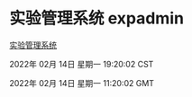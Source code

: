 # 实验管理系统 expadmin
[实验管理系统](http://:56808/expadmin-782313d2-e1b1-4ea7-932e-3a55e6a1a4d0/)

2022年 02月 14日 星期一 19:20:02 CST

2022年 02月 14日 星期一 11:20:02 GMT
